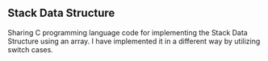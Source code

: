 <h2>Stack Data Structure</h2>    
Sharing C programming language code for implementing the Stack Data Structure using an array.    
I have implemented it in a different way by utilizing switch cases.    
